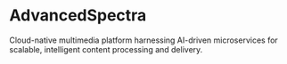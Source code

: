 # AdvancedSpectra
Cloud-native multimedia platform harnessing AI-driven microservices for scalable, intelligent content processing and delivery.
